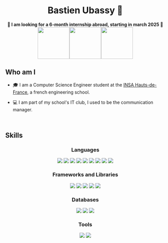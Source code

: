 <h1 align="center">Bastien Ubassy 👋</h1>

<p align="center">
<b>🚨 I am looking for a 6-month internship abroad, starting in march 2025 🚨</b>
<br>  
<img src="https://stories.site/undp/plus-jamais-invisibles/assets/4.gif" width="100px"><img src="https://stories.site/undp/plus-jamais-invisibles/assets/4.gif" width="100px"><img src="https://stories.site/undp/plus-jamais-invisibles/assets/4.gif" width="100px">
</p>

## Who am I

- 🎓 I am a Computer Science Engineer student at the <a href = "https://www.insa-hautsdefrance.fr/en">INSA Hauts-de-France</a>, a french engineering school.

- 💻 I am part of my school's IT club, I used to be the communication manager.

<br>

## Skills

<h3 align="center"> Languages </h3>

<p align="center">
<img src="https://img.shields.io/badge/C-a8b9cc?style=for-the-badge&logo=C&labelColor=eee&logoColor=a8b9cc&logoSize=auto"/>
<img src="https://img.shields.io/badge/HTML5-e4552d.svg?style=for-the-badge&logo=html5&labelColor=eee&logoColor=e4552d&logoSize=auto"/>
<img src="https://img.shields.io/badge/Java-eb3435?style=for-the-badge&logo=openjdk&labelColor=eee&logoColor=eb3435&logoSize=auto"/>
<img src="https://img.shields.io/badge/JavaScript-f0dc55?style=for-the-badge&logo=JavaScript&labelColor=eee&logoColor=383936&logoSize=auto"/>
<img src="https://img.shields.io/badge/TypeScript-377cc8?style=for-the-badge&logo=TypeScript&labelColor=eee&logoColor=377cc8&logoSize=auto"/>
<img src="https://img.shields.io/badge/Python-3b72a1?style=for-the-badge&logo=Python&labelColor=eee&logoColor=3b72a1&logoSize=auto"/>
<img src="https://img.shields.io/badge/Prolog-ee232b?style=for-the-badge&logo=Tripadvisor&labelColor=eee&logoColor=ee232b&logoSize=auto"/>
<img src="https://img.shields.io/badge/Racket-a22427?style=for-the-badge&logo=Racket&labelColor=eee&logoColor=a22427&logoSize=auto"/> 
<img src="https://img.shields.io/badge/Cuda-92c845?style=for-the-badge&logo=Nvidia&labelColor=eee&logoColor=92c845&logoSize=auto"/> 
</p>

<h3 align="center"> Frameworks and Libraries </h3>

<p align="center">
<img src="https://img.shields.io/badge/jQuery-106daf?style=for-the-badge&logo=jQuery&labelColor=eee&logoColor=106daf&logoSize=auto"/>
<img src="https://img.shields.io/badge/Flask-000?style=for-the-badge&logo=Flask&labelColor=eee&logoColor=000&logoSize=auto"/>
<img src="https://img.shields.io/badge/Apache_Kafka-231f20?style=for-the-badge&logo=ApacheKafka&labelColor=eee&logoColor=231f20"/>
<img src="https://img.shields.io/badge/Angular-de0837?style=for-the-badge&logo=Angular&labelColor=eee&logoColor=de0837&logoSize=auto"/>
<img src="https://img.shields.io/badge/Flutter-4ad2fd?style=for-the-badge&logo=Flutter&labelColor=eee&logoColor=4ad2fd&logoSize=auto"/>
</p>

<h3 align="center"> Databases </h3>

<p align="center">
<img src="https://img.shields.io/badge/MySQL-08668e?style=for-the-badge&logo=MySQL&labelColor=eee&logoColor=08668e&logoSize=auto"/>
<img src="https://img.shields.io/badge/MongoDB-17ad55?style=for-the-badge&logo=MongoDB&labelColor=eee&logoColor=17ad55"/>
<img src="https://img.shields.io/badge/DynamoDB-2c6eb2?style=for-the-badge&logo=amazon&labelColor=eee&logoColor=2c6eb2&logoSize=auto"/>
</p>

<h3 align="center"> Tools </h3>

<p align="center">
<img src="https://img.shields.io/badge/Docker-2468ee?style=for-the-badge&logo=Docker&labelColor=eee&logoColor=2468ee&logoSize=auto"/>
<img src="https://img.shields.io/badge/Git-e84e31?style=for-the-badge&logo=Git&labelColor=eee&logoColor=e84e31&logoSize=auto"/>
</p>
